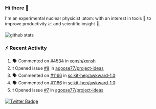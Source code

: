 ### Hi there 👋 

I'm an experimental nuclear physicist :atom: with an interest in tools :wrench: to improve productivity :chart_with_upwards_trend: and scientific insight :telescope:.

![github stats](https://github-readme-stats.vercel.app/api?username=agoose77&show_icons=true&hide_rank=true&hide_title=true&bg_color=30,e76445,904e95&text_color=efe3ec&icon_color=efe3ec)
<!--
**agoose77/agoose77** is a ✨ _special_ ✨ repository because its `README.md` (this file) appears on your GitHub profile.

Here are some ideas to get you started:

- 🔭 I’m currently working on ...
- 🌱 I’m currently learning ...
- 👯 I’m looking to collaborate on ...
- 🤔 I’m looking for help with ...
- 💬 Ask me about ...
- 📫 How to reach me: ...
- 😄 Pronouns: ...
- ⚡ Fun fact: ...
-->

### :zap: Recent Activity
<!--START_SECTION:activity-->
1. 🗣 Commented on [#4534](https://github.com/xonsh/xonsh/issues/4534) in [xonsh/xonsh](https://github.com/xonsh/xonsh)
2. ❗️ Opened issue [#8](https://github.com/agoose77/project-ideas/issues/8) in [agoose77/project-ideas](https://github.com/agoose77/project-ideas)
3. 🗣 Commented on [#1166](https://github.com/scikit-hep/awkward-1.0/issues/1166) in [scikit-hep/awkward-1.0](https://github.com/scikit-hep/awkward-1.0)
4. 🗣 Commented on [#1166](https://github.com/scikit-hep/awkward-1.0/issues/1166) in [scikit-hep/awkward-1.0](https://github.com/scikit-hep/awkward-1.0)
5. ❗️ Opened issue [#7](https://github.com/agoose77/project-ideas/issues/7) in [agoose77/project-ideas](https://github.com/agoose77/project-ideas)
<!--END_SECTION:activity-->


[![Twitter Badge](https://img.shields.io/twitter/follow/agoose77?style=flat-square&logo=Twitter&logoColor=white&color=cornflowerblue)](https://twitter.com/agoose77)
